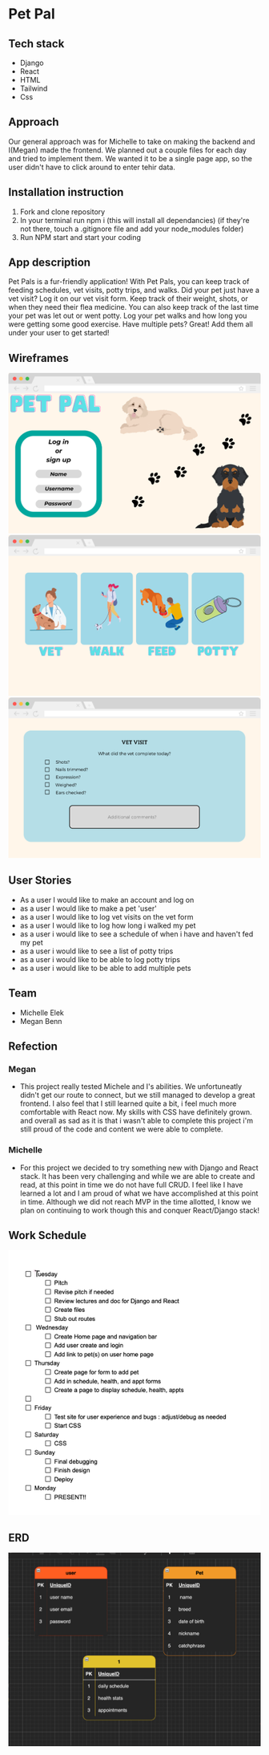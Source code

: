 # Pet Pal

## Tech stack
- Django
- React
- HTML
- Tailwind
- Css

## Approach
Our general approach was for Michelle to take on making the backend and I(Megan) made the frontend. We planned out a couple files for each day and tried to implement them. We wanted it to be a single page app, so the user didn't have to click around to enter tehir data.

## Installation instruction
1. Fork and clone repository
2. In your terminal run npm i (this will install all dependancies)
(if they're not there, touch a .gitignore file and add your node_modules folder)
3. Run NPM start and start your coding 


## App description
Pet Pals is a fur-friendly application! With Pet Pals, you can keep track of feeding schedules, vet visits, potty trips, and walks. Did your pet just have a vet visit? Log it on our vet visit form. Keep track of their weight, shots, or when they need their flea medicine. You can also keep track of the last time your pet was let out or went potty. Log your pet walks and how long you were getting some good exercise. Have multiple pets? Great! Add them all under your user to get started!

## Wireframes
![wireframe](./Pet-Pal-Wireframe/Login.png)
![wireframe](./Pet-Pal-Wireframe/Selection-page.png)
![wireframe](./Pet-Pal-Wireframe/Vet-visit-form.png)

## User Stories
- As a user I would like to make an account and log on
- as a user I would like to make a pet 'user' 
- as a user I would like to log vet visits on the vet form
- as a user I would like to log how long i walked my pet
- as a user i would like to see a schedule of when i have and haven't fed my pet
- as a user i would like to see a list of potty trips
- as a user i would like to be able to log potty trips
- as a user i would like to be able to add multiple pets

## Team
- Michelle Elek
- Megan Benn

## Refection
### Megan
- This project really tested Michele and I's abilities. We unfortuneatly didn't get our route to connect, but we still managed to develop a great frontend. I also feel that I still learned quite a bit, i feel much more comfortable with React now. My skills with CSS have definitely grown. and overall as sad as it is that i wasn't able to complete this project i'm still proud of the code and content we were able to complete. 
### Michelle
- For this project we decided to try something new with Django and React stack. It has been very challenging and while we are able to create and read, at this point in time we do not have full CRUD. I feel like I have learned a lot and I am proud of what we have accomplished at this point in time.
Although we did not reach MVP in the time allotted, I know we plan on continuing to work though this and conquer React/Django stack!
## Work Schedule

![Schedule](./Pet-Pal-Wireframe/Work-schedule.png)

## ERD
![ERD](./Pet-Pal-Wireframe/ERD.png)
